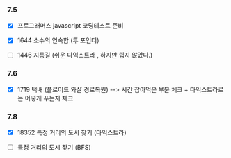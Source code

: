 ### 7.5
- [x] 프로그래머스 javascript 코딩테스트 준비
- [x] 1644 소수의 연속합 (투 포인터)
- [ ] 1446 지름길 (쉬운 다익스트라 , 하지만 쉽지 않았다.)


### 7.6 
- [x] 1719 택배 (플로이드 와샬 경로복원) --> 시간 잡아먹은 부분 체크 +  다익스트라로는 어떻게 푸는지 체크

### 7.8
- [x] 18352 특정 거리의 도시 찾기 (다익스트라)
- [ ] 특정 거리의 도시 찾기 (BFS)


